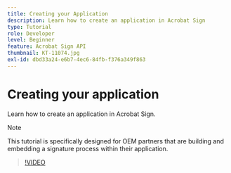 ```yaml
---
title: Creating your Application
description: Learn how to create an application in Acrobat Sign
type: Tutorial
role: Developer
level: Beginner
feature: Acrobat Sign API
thumbnail: KT-11074.jpg
exl-id: dbd33a24-e6b7-4ec6-84fb-f376a349f863
---
```

# Creating your application

Learn how to create an application in Acrobat Sign.

>[!NOTE]
>
>This tutorial is specifically designed for OEM partners that are building and embedding a signature process within their application.

>[!VIDEO](https://video.tv.adobe.com/v/347348?hidetitle=true)
